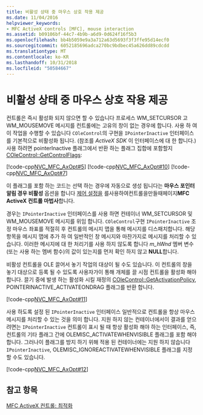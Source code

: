 ```yaml
---
title: 비활성 상태 중 마우스 상호 작용 제공
ms.date: 11/04/2016
helpviewer_keywords:
- MFC ActiveX controls [MFC], mouse interaction
ms.assetid: b09106bf-44c7-4b9b-a6d9-0d624f16f5b3
ms.openlocfilehash: bb4b5059e9a3a712a63d5693f3f3ffe95d14ecf0
ms.sourcegitcommit: 6052185696adca270bc9bdbec45a626dd89cdcdd
ms.translationtype: MT
ms.contentlocale: ko-KR
ms.lasthandoff: 10/31/2018
ms.locfileid: "50584667"
---
```

# <a name="providing-mouse-interaction-while-inactive"></a>비활성 상태 중 마우스 상호 작용 제공

컨트롤은 즉시 활성화 되지 않으면 할 수 있습니다 프로세스 WM_SETCURSOR 고 WM_MOUSEMOVE 메시지를 컨트롤에는 고유의 창이 없는 경우에 합니다. 사용 하 여이 작업을 수행할 수 있습니다 `COleControl`의 구현을 `IPointerInactive` 인터페이스를 기본적으로 비활성화 됩니다. (참조를 *ActiveX SDK* 이 인터페이스에 대 한 합니다.) 사용 하려면 pointerInactive 플래그에서 반환 하는 플래그 집합에 포함할지 [COleControl::GetControlFlags](../mfc/reference/colecontrol-class.md#getcontrolflags):

[!code-cpp[NVC_MFC_AxOpt#5](../mfc/codesnippet/cpp/providing-mouse-interaction-while-inactive_1.cpp)]
[!code-cpp[NVC_MFC_AxOpt#10](../mfc/codesnippet/cpp/providing-mouse-interaction-while-inactive_2.cpp)]
[!code-cpp[NVC_MFC_AxOpt#7](../mfc/codesnippet/cpp/providing-mouse-interaction-while-inactive_3.cpp)]

이 플래그를 포함 하는 코드는 선택 하는 경우에 자동으로 생성 됩니다는 **마우스 포인터 알림 경우 비활성** 옵션을 합니다 [제어 설정을](../mfc/reference/control-settings-mfc-activex-control-wizard.md) 를사용하여컨트롤을만들때페이지**MFC ActiveX 컨트롤 마법사**합니다.

경우는 `IPointerInactive` 인터페이스를 사용 하면 컨테이너 WM_SETCURSOR 및 WM_MOUSEMOVE 메시지를 위임 합니다. `COleControl`구현 `IPointerInactive` 조정 마우스 좌표를 적절히 후 컨트롤의 메시지 맵을 통해 메시지를 디스패치합니다. 해당 항목을 메시지 맵에 추가 하 여 일반적인 창 메시지와 마찬가지로 메시지를 처리할 수 있습니다. 이러한 메시지에 대 한 처리기를 사용 하지 않도록 합니다 *m_hWnd* 멤버 변수 (또는 사용 하는 멤버 함수)의 값이 있는지를 먼저 확인 하지 않고 **NULL**합니다.

비활성 컨트롤을 OLE 끌어서 놓기 작업의 대상이 될 수도 있습니다. 이 컨트롤의 창을 놓기 대상으로 등록 될 수 있도록 사용자가이 통해 개체를 끌 시점 컨트롤을 활성화 해야 합니다. 끌기 중에 발생 하는 활성화 시킬 재정의 [COleControl::GetActivationPolicy](../mfc/reference/colecontrol-class.md#getactivationpolicy), POINTERINACTIVE_ACTIVATEONDRAG 플래그를 반환 합니다.

[!code-cpp[NVC_MFC_AxOpt#11](../mfc/codesnippet/cpp/providing-mouse-interaction-while-inactive_4.cpp)]

사용 하도록 설정 된 `IPointerInactive` 인터페이스 일반적으로 컨트롤을 항상 마우스 메시지를 처리할 수 있는 것을 의미 합니다. 지원 하지 않는 컨테이너에서이 결과를 얻으려면는 `IPointerInactive` 컨트롤이 표시 될 때 항상 활성화 해야 하는 인터페이스, 즉, 컨트롤의 기타 플래그 간에 OLEMISC_ACTIVATEWHENVISIBLE 플래그를 포함 해야 합니다. 그러나이 플래그를 방지 하기 위해 적용 된 컨테이너에는 지원 하지 않습니다 `IPointerInactive`, OLEMISC_IGNOREACTIVATEWHENVISIBLE 플래그를 지정할 수도 있습니다.

[!code-cpp[NVC_MFC_AxOpt#12](../mfc/codesnippet/cpp/providing-mouse-interaction-while-inactive_5.cpp)]

## <a name="see-also"></a>참고 항목

[MFC ActiveX 컨트롤: 최적화](../mfc/mfc-activex-controls-optimization.md)

